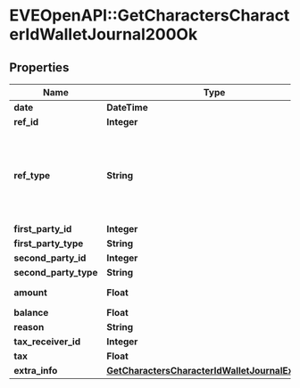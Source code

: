 # EVEOpenAPI::GetCharactersCharacterIdWalletJournal200Ok

## Properties
Name | Type | Description | Notes
------------ | ------------- | ------------- | -------------
**date** | **DateTime** | Date and time of transaction | 
**ref_id** | **Integer** | Unique journal reference ID | 
**ref_type** | **String** | Transaction type, different type of transaction will populate different fields in &#x60;extra_info&#x60; Note: If you have an existing XML API application that is using ref_types, you will need to know which string ESI ref_type maps to which integer. You can use the following gist to see string-&gt;int mappings: https://gist.github.com/ccp-zoetrope/c03db66d90c2148724c06171bc52e0ec | 
**first_party_id** | **Integer** | first_party_id integer | [optional] 
**first_party_type** | **String** | first_party_type string | [optional] 
**second_party_id** | **Integer** | second_party_id integer | [optional] 
**second_party_type** | **String** | second_party_type string | [optional] 
**amount** | **Float** | Transaction amount. Positive when value transferred to the first party. Negative otherwise | [optional] 
**balance** | **Float** | Wallet balance after transaction occurred | [optional] 
**reason** | **String** | reason string | [optional] 
**tax_receiver_id** | **Integer** | the corporation ID receiving any tax paid | [optional] 
**tax** | **Float** | Tax amount received for tax related transactions | [optional] 
**extra_info** | [**GetCharactersCharacterIdWalletJournalExtraInfo**](GetCharactersCharacterIdWalletJournalExtraInfo.md) |  | [optional] 


